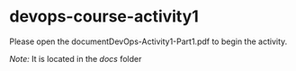 # devops-course-activity1

Please open the documentDevOps-Activity1-Part1.pdf to begin the activity.

*Note:* It is located in the *docs* folder